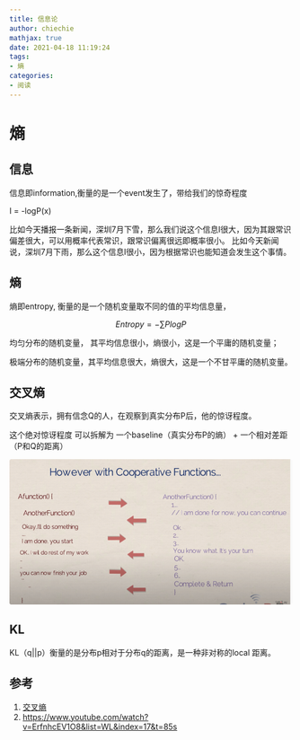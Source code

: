 ```yaml
---
title: 信息论
author: chiechie
mathjax: true
date: 2021-04-18 11:19:24
tags:
- 熵
categories:
- 阅读
---
```


# 熵

## 信息

信息即information,衡量的是一个event发生了，带给我们的惊奇程度

I = -logP(x)

比如今天播报一条新闻，深圳7月下雪，那么我们说这个信息I很大，因为其跟常识偏差很大，可以用概率代表常识，跟常识偏离很远即概率很小。
比如今天新闻说，深圳7月下雨，那么这个信息I很小，因为根据常识也能知道会发生这个事情。

## 熵

熵即entropy,  衡量的是一个随机变量取不同的值的平均信息量，

$$Entropy = - \sum PlogP$$ 

均匀分布的随机变量， 其平均信息很小，熵很小，这是一个平庸的随机变量；

极端分布的随机变量，其平均信息很大，熵很大，这是一个不甘平庸的随机变量。

## 交叉熵

交叉熵表示，拥有信念Q的人，在观察到真实分布P后，他的惊讶程度。

这个绝对惊讶程度 可以拆解为 一个baseline（真实分布P的熵） + 一个相对差距（P和Q的距离）

![img_1.png](./img_1.png)

## KL

KL（q||p）衡量的是分布p相对于分布q的距离，是一种非对称的local 距离。





## 参考

1. [交叉熵](https://d2l.ai/chapter_appendix-mathematics-for-deep-learning/information-theory.html#cross-entropy)
2. https://www.youtube.com/watch?v=ErfnhcEV1O8&list=WL&index=17&t=85s